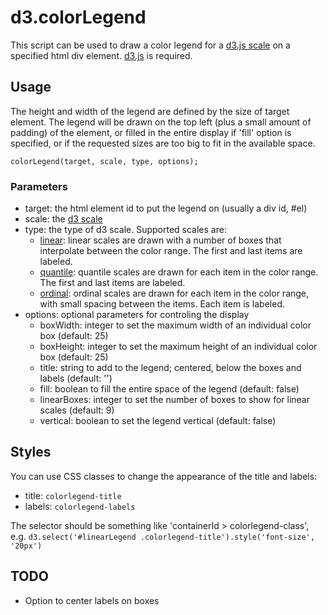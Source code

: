 # d3.colorLegend

This script can be used to draw a color legend for a [d3.js scale](https://github.com/mbostock/d3/wiki/Scales) on a specified html div element. [d3.js](http://mbostock.github.com/d3/) is required.

## Usage
The height and width of the legend are defined by the size of target element. The legend will be drawn on the top left (plus a small amount of padding) of the element, or filled in the entire display if 'fill' option is specified, or if the requested sizes are too big to fit in the available space. 

    colorLegend(target, scale, type, options);

### Parameters
  * target: the html element id to put the legend on (usually a div id, #el)
  * scale: the [d3 scale](https://github.com/mbostock/d3/wiki/Scales)
  * type: the type of d3 scale. Supported scales are:
    * [linear](https://github.com/mbostock/d3/wiki/Quantitative-Scales#wiki-linear): linear scales are drawn with a number of boxes that interpolate between the color range. The first and last items are labeled.
    * [quantile](https://github.com/mbostock/d3/wiki/Quantitative-Scales#wiki-quantile): quantile scales are drawn for each item in the color range. The first and last items are labeled.
    * [ordinal](https://github.com/mbostock/d3/wiki/Ordinal-Scales#wiki-ordinal): ordinal scales are drawn for each item in the color range, with small spacing between the items. Each item is labeled.
  * options: optional parameters for controling the display
    * boxWidth:  integer to set the maximum width of an individual color box (default: 25)
    * boxHeight:  integer to set the maximum height of an individual color box (default: 25)
    * title:  string to add to the legend; centered, below the boxes and labels (default: '')
    * fill:  boolean to fill the entire space of the legend (default: false)
    * linearBoxes: integer to set the number of boxes to show for linear scales (default: 9)
    * vertical: boolean to set the legend vertical (default: false)
  
  
## Styles

You can use CSS classes to change the appearance of the title and labels:

  * title: `colorlegend-title`
  * labels: `colorlegend-labels`

The selector should be something like 'containerId > colorlegend-class', e.g. `d3.select('#linearLegend .colorlegend-title').style('font-size', '20px')`

## TODO
  * Option to center labels on boxes
